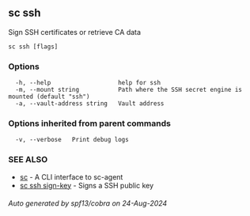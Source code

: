 ## sc ssh

Sign SSH certificates or retrieve CA data

```
sc ssh [flags]
```

### Options

```
  -h, --help                   help for ssh
  -m, --mount string           Path where the SSH secret engine is mounted (default "ssh")
  -a, --vault-address string   Vault address
```

### Options inherited from parent commands

```
  -v, --verbose   Print debug logs
```

### SEE ALSO

* [sc](sc.md)	 - A CLI interface to sc-agent
* [sc ssh sign-key](sc_ssh_sign-key.md)	 - Signs a SSH public key

###### Auto generated by spf13/cobra on 24-Aug-2024
